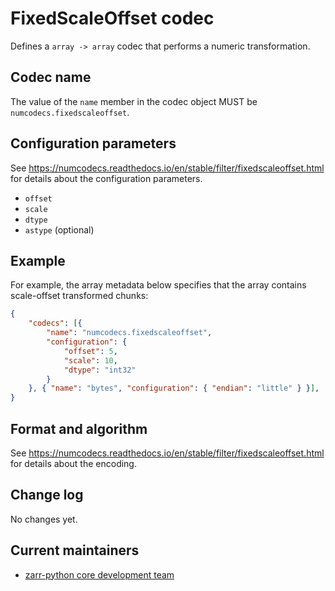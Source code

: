 # FixedScaleOffset codec

Defines a `array -> array` codec that performs a numeric transformation.

## Codec name

The value of the `name` member in the codec object MUST be `numcodecs.fixedscaleoffset`.

## Configuration parameters

See https://numcodecs.readthedocs.io/en/stable/filter/fixedscaleoffset.html for details about the configuration parameters.

- `offset`
- `scale`
- `dtype`
- `astype` (optional)

## Example

For example, the array metadata below specifies that the array contains scale-offset transformed chunks:

```json
{
    "codecs": [{
        "name": "numcodecs.fixedscaleoffset",
        "configuration": {
            "offset": 5,
            "scale": 10,
            "dtype": "int32"
        }
    }, { "name": "bytes", "configuration": { "endian": "little" } }],
}
```


## Format and algorithm

See https://numcodecs.readthedocs.io/en/stable/filter/fixedscaleoffset.html for details about the encoding.

## Change log

No changes yet.

## Current maintainers

* [zarr-python core development team](https://github.com/orgs/zarr-developers/teams/python-core-devs)
